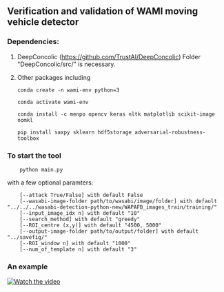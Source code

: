 ## Verification and validation of WAMI moving vehicle detector

### Dependencies: 

1. DeepConcolic (https://github.com/TrustAI/DeepConcolic)
Folder "DeepConcolic/src/" is necessary.

2. Other packages including 

       conda create -n wami-env python=3
       
       conda activate wami-env
       
       conda install -c menpo opencv keras nltk matplotlib scikit-image nomkl
      
       pip install saxpy sklearn hdf5storage adversarial-robustness-toolbox


### To start the tool

        python main.py 
                  
with a few optional paramters: 

        [--attack True/False] with default False
        [--wasabi-image-folder path/to/wasabi/image/folder] with default "../../../wasabi-detection-python-new/WAPAFB_images_train/training/"
        [--input_image_idx n] with default "10"
        [--search_method] with default "greedy"
        [--ROI_centre (x,y)] with default "4500, 5000"
        [--output-image-folder path/to/output/folder] with default "../savefig/"
        [--ROI_window n] with default "1000"
        [--num_of_template n] with default "3"

### An example
[![Watch the video](https://img.youtube.com/vi/unlezslip6E/maxresdefault.jpg)](https://youtu.be/unlezslip6E)




